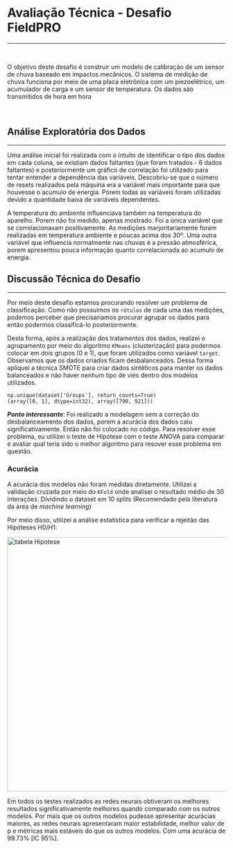 # Avaliação Técnica - Desafio FieldPRO
<hr />

<br />

O objetivo deste desafio é construir um modelo de calibração de um sensor de chuva baseado em impactos mecânicos.
O sistema de medição de chuva funciona por meio de uma placa eletrônica com um piezoelétrico, um acumulador de carga e um sensor de temperatura. Os dados são transmitidos de hora em hora

<br />

## Análise Exploratória dos Dados
<hr />

Uma análise inicial foi realizada com o intuito de identificar o tipo dos dados em cada coluna, se existiam dados faltantes (que foram tratados - 6 dados faltantes) e posteriormente um gráfico de correlação foi utilizado para tentar entender a dependência das variáveis. Descobriu-se que o número de resets realizados pela máquina era a variável mais importante para que houvesse o acumulo de energia. Porem todas as variáveis foram utilizadas devido a quantidade baixa de variáveis dependentes.

A temperatura do ambiente influenciava também na temperatura do aparelho. Porem não foi medido, apenas mostrado. Foi a única variável que se correlacionavam positivamente. As medições marjoritariamente foram realizadas em temperatura ambiente e poucas acima dos 30º. Uma outra variável que influencia normalmente nas chuvas é a pressão atmosférica, porem apresentou pouca informação quanto correlacionada ao acumulo de energia.


## Discussão Técnica do Desafio
<hr />

Por meio deste desafio estamos procurando resolver um problema de classificação. Como não possuímos os `rótulos` de cada uma das medições, podemos perceber que precisariamos procurar agrupar os dados para então podermos classificá-lo posteriormente.

Desta forma, após a realização dos tratamentos dos dados, realizei o agrupamento por meio do algoritmo `KMeans` (clusterização) para podermos colocar em dois grupos (0 e 1), que foram utilizados como variável `target`. Observamos que os dados criados ficam desbalanceados. Dessa forma apliquei a técnica SMOTE para criar dados sintéticos para manter os dados balanceados e não haver nenhum tipo de viés dentro dos modelos utilizados.

`np.unique(dataset['Groups'], return_counts=True)` <br />
`(array([0, 1], dtype=int32), array([790, 921]))`

**_Ponto interessante_**: Foi realizado a modelagem sem a correção do desbalanceamento dos dados, porem a acurácia dos dados caiu significativamente. Então não foi colocado no código. Para resolver esse problema, eu utilizei o teste de Hipótese com o teste ANOVA para comparar e avaliar qual teria sido o melhor algoritmo para resover esse problema em questão.

### Acurácia

A acurácia dos modelos não foram medidas diretamente. Utilizei a validação cruzada por meio do `KFold` onde analisei o resultado médio de 30 interações. Dividindo o dataset em 10 splits (Recomendado pela literatura da área de _machine learning_)

Por meio disso, utilizei a análise estatística para verificar a rejeitão das Hipóteses H0/H1:

<img width="585" alt="tabela Hipotese" src="https://github.com/cantaruttim/DesafioFieldPRO/assets/81988636/2ed87338-be1d-4f79-a52d-6e42723522cd">

Em todos os testes realizados as redes neurais obtiveram os melhores resultados significativamente melhores quando comparado com os outros modelos. Por mais que os outros modelos pudesse apresentar acurácias maiores, as redes neurais apresentaram maior estabilidade, melhor valor de p e métricas mais estáveis do que os outros modelos. Com uma acurácia de 99.73% [IC 95%].
